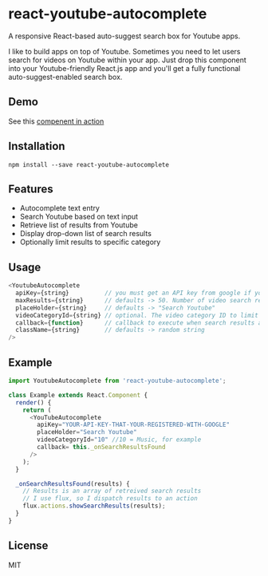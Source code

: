 # react-youtube-autocomplete
A responsive React-based auto-suggest search box for Youtube apps.

I like to build apps on top of Youtube.  Sometimes you need to let users search for videos on Youtube within your app.
Just drop this component into your Youtube-friendly React.js app and you'll get a fully functional auto-suggest-enabled search box.

## Demo

See this [compenent in action](http://hackingbeauty.com/react-youtube-autocomplete/)

## Installation

`npm install --save react-youtube-autocomplete`

## Features

- Autocomplete text entry
- Search Youtube based on text input
- Retrieve list of results from Youtube
- Display drop-down list of search results
- Optionally limit results to specific category 

## Usage

```js
<YoutubeAutocomplete
  apiKey={string}          // you must get an API key from google if you want video search results returned
  maxResults={string}      // defaults -> 50. Number of video search results you want
  placeHolder={string}     // defaults -> "Search Youtube"
  videoCategoryId={string} // optional. The video category ID to limit the results to if specified
  callback={function}      // callback to execute when search results are retrieved
  className={string}       // defaults -> random string
/>
```

## Example

```js
import YoutubeAutocomplete from 'react-youtube-autocomplete';

class Example extends React.Component {
  render() {
    return (
      <YouTubeAutocomplete
        apiKey="YOUR-API-KEY-THAT-YOUR-REGISTERED-WITH-GOOGLE"
        placeHolder="Search Youtube"
        videoCategoryId="10" //10 = Music, for example
        callback= this._onSearchResultsFound
      />
    );
  }

  _onSearchResultsFound(results) {
    // Results is an array of retreived search results
    // I use flux, so I dispatch results to an action
    flux.actions.showSearchResults(results);
  }
}
```

## License

MIT